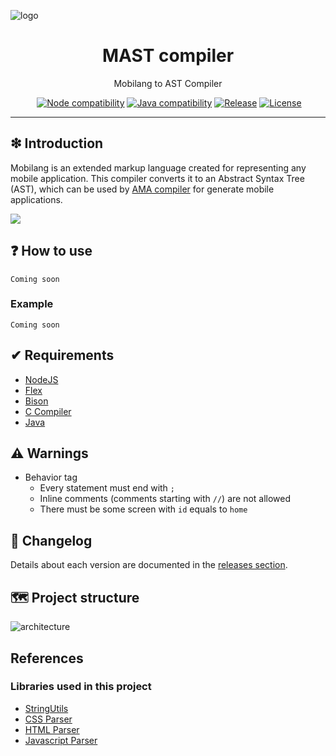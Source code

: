 ![logo](https://raw.githubusercontent.com/wniemiec-mobilex/mast-compiler/main/docs/images/logo/logo.png?raw=true)

<h1 align='center'>MAST compiler</h1>
<p align='center'>Mobilang to AST Compiler</p>
<p align="center">
	<a href="https://github.com/wniemiec-mobilex/mast-compiler/actions/workflows/ubuntu.yml"><img src="https://github.com/wniemiec-mobilex/mast-compiler/actions/workflows/ubuntu.yml/badge.svg" alt=""></a>
	<a href="http://node.dev"><img src="https://img.shields.io/badge/NodeJS-8+-D0008F.svg" alt="Node compatibility"></a>
	<a href="http://java.oracle.com"><img src="https://img.shields.io/badge/java-11+-D0008F.svg" alt="Java compatibility"></a>
	<a href="https://github.com/wniemiec-mobilex/mast-compiler/releases"><img src="https://img.shields.io/github/v/release/wniemiec-mobilex/mast-compiler" alt="Release"></a>
	<a href="https://github.com/wniemiec-mobilex/mast-compiler/blob/master/LICENSE"><img src="https://img.shields.io/github/license/wniemiec-mobilex/mast-compiler" alt="License"></a>
	
<hr>

## ❇ Introduction
Mobilang is an extended markup language created for representing any mobile application. This compiler converts it to an Abstract Syntax Tree (AST), which can be used by [AMA compiler](https://github.com/wniemiec-mobilex/ama-compiler/) for generate mobile applications.

![](https://github.com/wniemiec-mobilex/mast-compiler/blob/master/docs/images/mobilang/mobilang-tree.jpg?raw=true)

## ❓ How to use

```
Coming soon
```

### Example

```
Coming soon
```

## ✔ Requirements
- [NodeJS](https://nodejs.dev)
- [Flex](https://www.geeksforgeeks.org/flex-fast-lexical-analyzer-generator/)
- [Bison](https://www.gnu.org/software/bison/)
- [C Compiler](https://gcc.gnu.org)
- [Java](http://java.oracle.com/)

## ⚠ Warnings
- Behavior tag
  - Every statement must end with `;`
  - Inline comments (comments starting with `//`) are not allowed
  - There must be some screen with `id` equals to `home`
   
## 🚩 Changelog
Details about each version are documented in the [releases section](https://github.com/wniemiec-mobilex/mast-compiler/releases).

## 🗺 Project structure
![architecture](https://raw.githubusercontent.com/wniemiec-mobilex/mast-compiler/master/docs/images/design/architecture.jpg)

## References

### Libraries used in this project
- [StringUtils](https://github.com/wniemiec-util-cpp/string-utils)
- [CSS Parser](https://github.com/reworkcss/css)
- [HTML Parser](https://github.com/mykolaharmash/hyntax)
- [Javascript Parser](https://github.com/acornjs/acorn)

